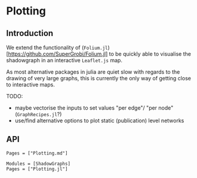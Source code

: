 # Plotting
## Introduction
We extend the functionality of (`Folium.jl`)[https://github.com/SuperGrobi/Folium.jl] to be quickly able to visualise the shadowgraph in an interactive `Leaflet.js` map.

As most alternative packages in julia are quiet slow with regards to the drawing of very large graphs, this is currently the only way of getting close to interactive maps.

TODO:
- maybe vectorise the inputs to set values "per edge"/ "per node" (`GraphRecipes.jl`?)
- use/find alternative options to plot static (publication) level networks

## API

```@index
Pages = ["Plotting.md"]
```

```@autodocs
Modules = [ShadowGraphs]
Pages = ["Plotting.jl"]
```